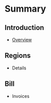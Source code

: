 # Summary

## Introduction

- [Overview](intro/README.md)

## Regions

- Details

## Bill

- Invoices
